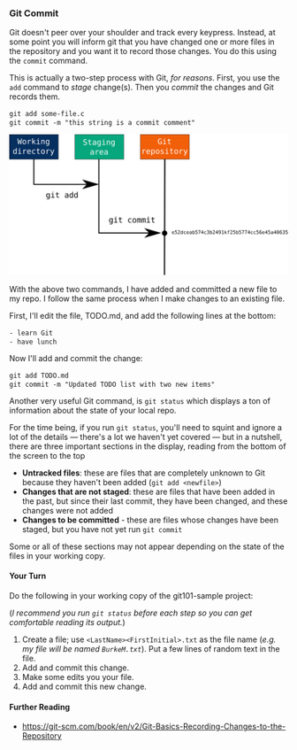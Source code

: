 ### Git Commit

Git doesn't peer over your shoulder and track every keypress. Instead, at some point you will inform git that you have changed one or more files in the repository and you want it to record those changes. You do this using the `commit` command.

This is actually a two-step process with Git, _for reasons_. First, you use the `add` command to _stage_ change(s). Then you _commit_ the changes and Git records them.

```
git add some-file.c
git commit -m "this string is a commit comment"
```

![git commit image](images/commit.png)

With the above two commands,  I have added and committed a new file to my repo. I follow the same process when I make changes to an existing file.

First, I'll edit the file, TODO.md, and add the following lines at the bottom:

```
- learn Git
- have lunch
```

Now I'll add and commit the change:

```
git add TODO.md
git commit -m "Updated TODO list with two new items"
```

Another very useful Git command, is `git status` which displays a ton of information about the state of your local repo.

For the time being, if you run `git status`, you'll need to squint and ignore a lot of the details &mdash; there's a lot we haven't yet covered &mdash; but in a nutshell, there are three important sections in the display, reading from the bottom of the screen to the top

- **Untracked files**: these are files that are completely unknown to Git because they haven't been added (`git add <newfile>`)
- **Changes that are not staged**: these are files that have been added in the past, but since their last commit, they have been changed, and these changes were not added
- **Changes to be committed** - these are files whose changes have been staged, but you have not yet run `git commit`

Some or all of these sections may not appear depending on the state of the files in your working copy.

#### Your Turn

Do the following in your working copy of the git101-sample project:

(_I recommend you run `git status` before each step so you can get comfortable reading its output._)

1. Create a file; use `<LastName><FirstInitial>.txt` as the file name (_e.g. my file will be named `BurkeM.txt`_). Put a few lines of random text in the file.
2. Add and commit this change.
3. Make some edits you your file.
4. Add and commit this new change.

#### Further Reading

- https://git-scm.com/book/en/v2/Git-Basics-Recording-Changes-to-the-Repository


